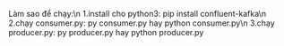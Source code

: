 ﻿Làm sao để chạy:\n
1.install cho python3: pip install confluent-kafka\n
2.chạy consumer.py:  py consumer.py hay python consumer.py\n
3.chạy producer.py:  py producer.py hay python producer.py
